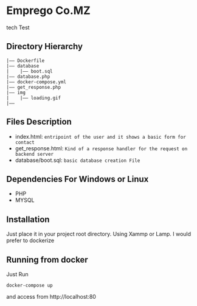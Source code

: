 Emprego Co.MZ
===
tech Test


## Directory Hierarchy

```
|—— Dockerfile
|—— database
|    |—— boot.sql
|—— database.php
|—— docker-compose.yml
|—— get_response.php
|—— img
|    |—— loading.gif
|——
```


## Files Description
- index.html:  `entripoint of the user and it shows a basic form for contact`
- get_response.html:  `Kind of a response handler for the request on backend server`
- database/boot.sql:  `basic database creation File`



## Dependencies For Windows or Linux
- PHP
- MYSQL

## Installation

Just place it in your project root directory. Using Xammp or Lamp. I would prefer to dockerize

## Running from docker
Just Run

    docker-compose up

and access from http://localhost:80
